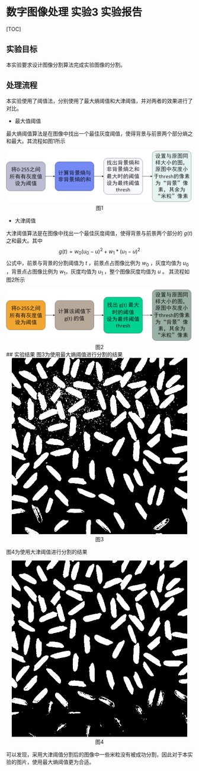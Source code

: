 # 数字图像处理 实验3 实验报告
[TOC]
## 实验目标
本实验要求设计图像分割算法完成实验图像的分割。
## 处理流程
本实验使用了阈值法，分别使用了最大熵阈值和大津阈值，并对两者的效果进行了对比。
- 最大值阈值

最大熵阈值算法是在图像中找出一个最佳灰度阈值，使得背景与前景两个部分熵之和最大。其流程如图1所示
<center>
    <img src="./assets/maxE.png">
    <center>图1</center>
</center>

- 大津阈值

大津阈值算法是在图像中找出一个最佳灰度阈值，使得背景与前景两个部分的 $g(t)$ 之和最大。其中$$g(t)=w_0(u_0-u)^2+w_1*(u_1-u)^2$$公式中，前景与背景的分割阈值为 $t$ ，前景点占图像比例为 $w_0$ ，灰度均值为 $u_0$ ，背景点占图像比例为 $w_1$，灰度均值为 $u_1$ ，整个图像灰度均值为 $u$ 。
其流程如图2所示
<center>
    <img src="./assets/Otsu.png">
    <center>图2</center>
</center>
## 实验结果
图3为使用最大熵阈值进行分割的结果
<center>
    <img src="./assets/seedSeg.bmp">
    <center>图3</center>
</center>

图4为使用大津阈值进行分割的结果
<center>
    <img src="./assets/seedSegOtsu.bmp">
    <center>图4</center>
</center>

可以发现，采用大津阈值分割后的图像中一些米粒没有被成功分割，因此对于本实验的图片，使用最大熵阈值更为合适。